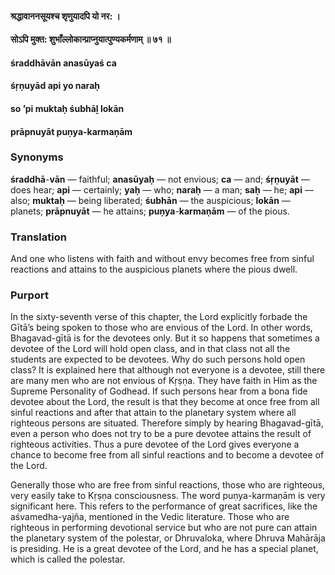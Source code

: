 #### श्रद्धावाननसूयश्च शृणुयादपि यो नर: ।
#### सोऽपि मुक्त: शुभाँल्लोकान्प्राप्नुयात्पुण्यकर्मणाम् ॥ ७१ ॥

#### śraddhāvān anasūyaś ca
#### śṛṇuyād api yo naraḥ
#### so ’pi muktaḥ śubhāḻ lokān
#### prāpnuyāt puṇya-karmaṇām

### Synonyms

**śraddhā**-**vān** — faithful; **anasūyaḥ** — not envious; **ca** — and; **śṛṇuyāt** — does hear; **api** — certainly; **yaḥ** — who; **naraḥ** — a man; **saḥ** — he; **api** — also; **muktaḥ** — being liberated; **śubhān** — the auspicious; **lokān** — planets; **prāpnuyāt** — he attains; **puṇya**-**karmaṇām** — of the pious.

### Translation

And one who listens with faith and without envy becomes free from sinful reactions and attains to the auspicious planets where the pious dwell.

### Purport

In the sixty-seventh verse of this chapter, the Lord explicitly forbade the Gītā’s being spoken to those who are envious of the Lord. In other words, Bhagavad-gītā is for the devotees only. But it so happens that sometimes a devotee of the Lord will hold open class, and in that class not all the students are expected to be devotees. Why do such persons hold open class? It is explained here that although not everyone is a devotee, still there are many men who are not envious of Kṛṣṇa. They have faith in Him as the Supreme Personality of Godhead. If such persons hear from a bona fide devotee about the Lord, the result is that they become at once free from all sinful reactions and after that attain to the planetary system where all righteous persons are situated. Therefore simply by hearing Bhagavad-gītā, even a person who does not try to be a pure devotee attains the result of righteous activities. Thus a pure devotee of the Lord gives everyone a chance to become free from all sinful reactions and to become a devotee of the Lord.

Generally those who are free from sinful reactions, those who are righteous, very easily take to Kṛṣṇa consciousness. The word puṇya-karmaṇām is very significant here. This refers to the performance of great sacrifices, like the aśvamedha-yajña, mentioned in the Vedic literature. Those who are righteous in performing devotional service but who are not pure can attain the planetary system of the polestar, or Dhruvaloka, where Dhruva Mahārāja is presiding. He is a great devotee of the Lord, and he has a special planet, which is called the polestar.
